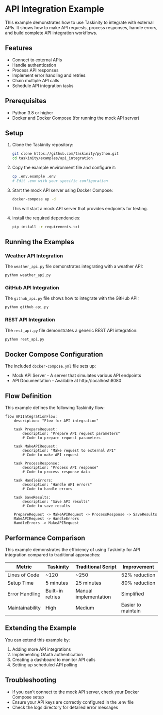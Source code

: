 # API Integration Example

This example demonstrates how to use Taskinity to integrate with external APIs. It shows how to make API requests, process responses, handle errors, and build complete API integration workflows.

## Features

- Connect to external APIs
- Handle authentication
- Process API responses
- Implement error handling and retries
- Chain multiple API calls
- Schedule API integration tasks

## Prerequisites

- Python 3.8 or higher
- Docker and Docker Compose (for running the mock API server)

## Setup

1. Clone the Taskinity repository:
   ```bash
   git clone https://github.com/taskinity/python.git
   cd taskinity/examples/api_integration
   ```

2. Copy the example environment file and configure it:
   ```bash
   cp .env.example .env
   # Edit .env with your specific configuration
   ```

3. Start the mock API server using Docker Compose:
   ```bash
   docker-compose up -d
   ```
   This will start a mock API server that provides endpoints for testing.

4. Install the required dependencies:
   ```bash
   pip install -r requirements.txt
   ```

## Running the Examples

### Weather API Integration

The `weather_api.py` file demonstrates integrating with a weather API:

```bash
python weather_api.py
```

### GitHub API Integration

The `github_api.py` file shows how to integrate with the GitHub API:

```bash
python github_api.py
```

### REST API Integration

The `rest_api.py` file demonstrates a generic REST API integration:

```bash
python rest_api.py
```

## Docker Compose Configuration

The included `docker-compose.yml` file sets up:

- Mock API Server - A server that simulates various API endpoints
- API Documentation - Available at http://localhost:8080

## Flow Definition

This example defines the following Taskinity flow:

```
flow APIIntegrationFlow:
    description: "Flow for API integration"
    
    task PrepareRequest:
        description: "Prepare API request parameters"
        # Code to prepare request parameters
    
    task MakeAPIRequest:
        description: "Make request to external API"
        # Code to make API request
    
    task ProcessResponse:
        description: "Process API response"
        # Code to process response data
    
    task HandleErrors:
        description: "Handle API errors"
        # Code to handle errors
    
    task SaveResults:
        description: "Save API results"
        # Code to save results
    
    PrepareRequest -> MakeAPIRequest -> ProcessResponse -> SaveResults
    MakeAPIRequest -> HandleErrors
    HandleErrors -> MakeAPIRequest
```

## Performance Comparison

This example demonstrates the efficiency of using Taskinity for API integration compared to traditional approaches:

| Metric | Taskinity | Traditional Script | Improvement |
|--------|-----------|-------------------|-------------|
| Lines of Code | ~120 | ~250 | 52% reduction |
| Setup Time | 5 minutes | 25 minutes | 80% reduction |
| Error Handling | Built-in retries | Manual implementation | Simplified |
| Maintainability | High | Medium | Easier to maintain |

## Extending the Example

You can extend this example by:

1. Adding more API integrations
2. Implementing OAuth authentication
3. Creating a dashboard to monitor API calls
4. Setting up scheduled API polling

## Troubleshooting

- If you can't connect to the mock API server, check your Docker Compose setup
- Ensure your API keys are correctly configured in the .env file
- Check the logs directory for detailed error messages

<!-- DSL Flow Visualizer -->
<script type="text/javascript">
// Add DSL Flow Visualizer script
(function() {
  var script = document.createElement('script');
  script.src = '/hubmail/dsl/static/js/dsl-flow-visualizer.js';
  script.async = true;
  script.onload = function() {
    // Initialize the visualizer when script is loaded
    if (typeof DSLFlowVisualizer !== 'undefined') {
      new DSLFlowVisualizer();
    }
  };
  document.head.appendChild(script);
  
  // Add CSS styles
  var style = document.createElement('style');
  style.textContent = `
    .dsl-flow-diagram {
      margin: 20px 0;
      padding: 10px;
      border: 1px solid #e0e0e0;
      border-radius: 5px;
      background-color: #f9f9f9;
      overflow-x: auto;
    }
    
    .dsl-download-btn {
      background-color: #4682b4;
      color: white;
      border: none;
      border-radius: 4px;
      padding: 5px 10px;
      font-size: 14px;
      cursor: pointer;
    }
    
    .dsl-download-btn:hover {
      background-color: #36648b;
    }
  `;
  document.head.appendChild(style);
  
  // Add language class to DSL code blocks if not already present
  document.addEventListener('DOMContentLoaded', function() {
    document.querySelectorAll('pre code').forEach(function(codeBlock) {
      var content = codeBlock.textContent.trim();
      if (content.startsWith('flow ') && !codeBlock.classList.contains('language-dsl')) {
        codeBlock.classList.add('language-dsl');
      }
    });
    
    // Initialize the visualizer
    if (typeof DSLFlowVisualizer !== 'undefined') {
      new DSLFlowVisualizer();
    }
  });
})();
</script>
